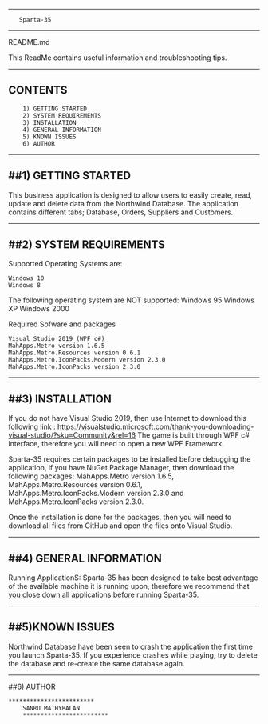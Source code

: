 _____________________________________________________________________________________________________________________

      
       Sparta-35                                                           
                                                                                
______________________________________________________________________________________________________________________
README.md

This ReadMe contains useful information and troubleshooting tips.
_______________________________________________________________________________________________________________________

CONTENTS
--------
		1) GETTING STARTED
		2) SYSTEM REQUIREMENTS
		3) INSTALLATION
		4) GENERAL INFORMATION
		5) KNOWN ISSUES
		6) AUTHOR

______________________________________________________________________________________________________________________

##1) GETTING STARTED
-------------------
This business application is designed to allow users to easily create, read, update and delete data from the 
Northwind Database. The application contains different tabs; Database, Orders, Suppliers and Customers. 

______________________________________________________________________________________________________________________
 
##2) SYSTEM REQUIREMENTS
-----------------------

Supported Operating Systems are:

	Windows 10
	Windows 8 

The following operating system are NOT supported:
	Windows 95
	Windows XP
	Windows 2000

Required Sofware and packages
	
	Visual Studio 2019 (WPF c#)
	MahApps.Metro version 1.6.5
	MahApps.Metro.Resources version 0.6.1
	MahApps.Metro.IconPacks.Modern version 2.3.0
	MahApps.Metro.IconPacks version 2.3.0
________________________________________________________________________________________________________________________	
	
##3) INSTALLATION
-----------------

If you do not have Visual Studio 2019, then use Internet to download this following link :
https://visualstudio.microsoft.com/thank-you-downloading-visual-studio/?sku=Community&rel=16
The game is built through WPF c# interface, therefore you will need to open a new WPF Framework.

Sparta-35 requires certain packages to be installed before debugging the application, if you have NuGet Package
Manager, then download the following packages; MahApps.Metro version 1.6.5, MahApps.Metro.Resources version 0.6.1,
MahApps.Metro.IconPacks.Modern version 2.3.0 and MahApps.Metro.IconPacks version 2.3.0.

Once the installation is done for the packages, then you will need to download all files from GitHub and open the
files onto Visual Studio.

_________________________________________________________________________________________________________________________

##4) GENERAL INFORMATION
------------------------

Running ApplicationS:
Sparta-35 has been designed to take best advantage of the available machine it is running upon, therefore we recommend
that you close down all applications before running Sparta-35.

__________________________________________________________________________________________________________________________
                       
##5)KNOWN ISSUES
---------------

Northwind Database have been seen to crash the application the first time you launch Sparta-35. If you experience crashes
while playing, try to delete the database and re-create the same database again.

_________________________________________________________________________________________________________________________

##6) AUTHOR

	************************
	    SANRU MATHYBALAN
        ************************
